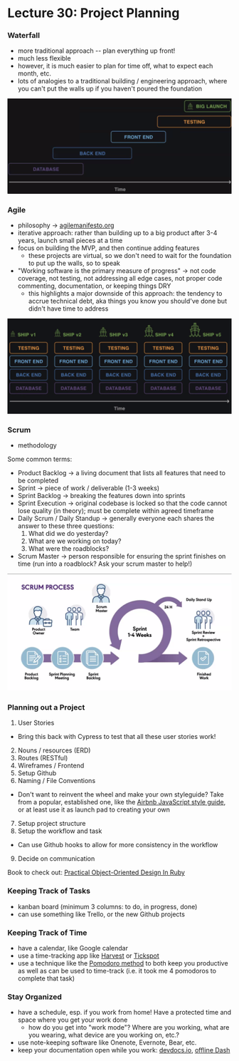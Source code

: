 # Lecture 30: Project Planning

### Waterfall
* more traditional approach -- plan everything up front!
* much less flexible
* however, it is much easier to plan for time off, what to expect each month, etc.
* lots of analogies to a traditional building / engineering approach, where you can't put the walls up if you haven't poured the foundation

!["Image representing the Waterfall approach"](../images/Week_23_Waterfall.png)

### Agile
* philosophy &rarr; [agilemanifesto.org](agilemanifesto.org)
* iterative approach: rather than building up to a big product after 3-4 years, launch small pieces at a time
* focus on building the MVP, and then continue adding features
  * these projects are virtual, so we don't need to wait for the foundation to put up the walls, so to speak
* "Working software is the primary measure of progress" &rarr; not code coverage, not testing, not addressing all edge cases, not proper code commenting, documentation, or keeping things DRY
  * this highlights a major downside of this approach: the tendency to accrue technical debt, aka things you know you should've done but didn't have time to address

!["Image representing the Agile philosophy"](../images/Week_23_Agile.png)

### Scrum
* methodology

Some common terms:
* Product Backlog &rarr; a living document that lists all features that need to be completed
* Sprint &rarr; piece of work / deliverable (1-3 weeks)
* Sprint Backlog &rarr; breaking the features down into sprints
* Sprint Execution &rarr; original codebase is locked so that the code cannot lose quality (in theory); must be complete within agreed timeframe
* Daily Scrum / Daily Standup &rarr; generally everyone each shares the answer to these three questions:
  1. What did we do yesterday?
  2. What are we working on today?
  3. What were the roadblocks?
* Scrum Master &rarr; person responsible for ensuring the sprint finishes on time (run into a roadblock? Ask your scrum master to help!)

!["Image representing the Scrum methodology"](../images/Week_23_Scrum.png)

### Planning out a Project
1. User Stories
  * Bring this back with Cypress to test that all these user stories work!
2. Nouns / resources (ERD)
3. Routes (RESTful)
4. Wireframes / Frontend
5. Setup Github 
6. Naming / File Conventions
  * Don't want to reinvent the wheel and make your own styleguide? Take from a popular, established one, like the [Airbnb JavaScript style guide](https://github.com/airbnb/javascript), or at least use it as launch pad to creating your own
7. Setup project structure
8. Setup the workflow and task
  * Can use Github hooks to allow for more consistency in the workflow
9. Decide on communication

Book to check out: [Practical Object-Oriented Design In Ruby](https://www.poodr.com/)

### Keeping Track of Tasks
* kanban board (minimum 3 columns: to do, in progress, done)
* can use something like Trello, or the new Github projects

### Keeping Track of Time
* have a calendar, like Google calendar
* use a time-tracking app like [Harvest](getharvest.com) or [Tickspot](tickspot.com)
* use a technique like the [Pomodoro method](pomofocus.io) to both keep you productive as well as can be used to time-track (i.e. it took me 4 pomodoros to complete that task)

### Stay Organized
* have a schedule, esp. if you work from home! Have a protected time and space where you get your work done
  * how do you get into "work mode"? Where are you working, what are you wearing, what device are you working on, etc.?
* use note-keeping software like Onenote, Evernote, Bear, etc.
* keep your documentation open while you work: [devdocs.io](devdocs.io), [offline Dash](kapeli.com/dash)